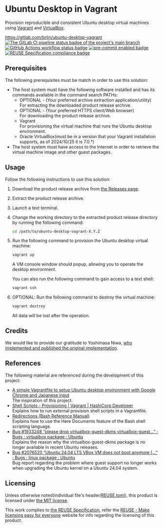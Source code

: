 # Ubuntu Desktop in Vagrant

Provision reproducible and consistent Ubuntu desktop virtual machines using [Vagrant](https://www.vagrantup.com/) and [VirtualBox](https://www.virtualbox.org/).

<https://gitlab.com/brlin/ubuntu-desktop-vagrant>  
[![The GitLab CI pipeline status badge of the project's `main` branch](https://gitlab.com/brlin/ubuntu-desktop-vagrant/badges/main/pipeline.svg?ignore_skipped=true "Click here to check out the comprehensive status of the GitLab CI pipelines")](https://gitlab.com/brlin/ubuntu-desktop-vagrant/-/pipelines) [![GitHub Actions workflow status badge](https://github.com/brlin-tw/ubuntu-desktop-vagrant/actions/workflows/check-potential-problems.yml/badge.svg "GitHub Actions workflow status")](https://github.com/brlin-tw/ubuntu-desktop-vagrant/actions/workflows/check-potential-problems.yml) [![pre-commit enabled badge](https://img.shields.io/badge/pre--commit-enabled-brightgreen?logo=pre-commit&logoColor=white "This project uses pre-commit to check potential problems")](https://pre-commit.com/) [![REUSE Specification compliance badge](https://api.reuse.software/badge/gitlab.com/brlin/ubuntu-desktop-vagrant "This project complies to the REUSE specification to decrease software licensing costs")](https://api.reuse.software/info/gitlab.com/brlin/ubuntu-desktop-vagrant)

## Prerequisites

The following prerequisites must be match in order to use this solution:

* The host system must have the following software installed and has its commands available in the command search PATHs:
    + OPTIONAL - (Your preferred archive extraction application/utility)  
      For extracting the downloaded product release archive.
    + OPTIONAL - (Your preferred HTTPS client/Web browser)  
      For downloading the product release archive.
    + Vagrant  
      For provisioning the virtual machine that runs the Ubuntu desktop environment.
    + Oracle VirtualBox(must be in a version that your Vagrant installation supports, as of 2024/10/25 it is 7.0.\*)
* The host system must have access to the Internet in order to retrieve the virtual machine image and other guest packages.

## Usage

Follow the following instructions to use this solution:

1. Download the product release archive from [the Releases page](https://gitlab.com/brlin/ubuntu-desktop-vagrant/-/releases).
1. Extract the product release archive.
1. Launch a text terminal.
1. Change the working directory to the extracted product release directory by running the following command:

    ```bash
    cd /path/to/ubuntu-desktop-vagrant-X.Y.Z
    ```

1. Run the following command to provision the Ubuntu desktop virtual machine:

    ```bash
    vagrant up
    ```

   A VM console window should popup, allowing you to operate the desktop environment.

   You can also run the following command to gain access to a text shell:

    ```bash
    vagrant ssh
    ```

1. OPTIONAL: Run the following command to destroy the virtual machine:

    ```bash
    vagrant destroy
    ```

   All data will be lost after the operation.

## Credits

We would like to provide our gratitude to Yoshimasa Niwa, [who implemented and published the original implementation](https://gist.github.com/niw/bed28f823b4ebd2c504285ff99c1b2c2/0338af262d2c6664ed4ec2a2fc8d3f0b8b5d25f6).

## References

The following material are referenced during the development of this project:

* [A simple Vagrantfile to setup Ubuntu desktop environment with Google Chrome and Japanese input](https://gist.github.com/niw/bed28f823b4ebd2c504285ff99c1b2c2)  
  The inspiration of this project.
* [Shell Scripts - Provisioning | Vagrant | HashiCorp Developer](https://developer.hashicorp.com/vagrant/docs/provisioning/shell)  
  Explains how to run external provision shell scripts in a Vagrantfile.
* [Redirections (Bash Reference Manual)](https://www.gnu.org/software/bash/manual/html_node/Redirections.html#Here-Documents)  
  Explains how to use the Here Documents feature of the Bash shell scripting language.
* [Bug #1933248 “please drop virtualbox-guest-dkms virtualbox-guest...” : Bugs : virtualbox package : Ubuntu](https://bugs.launchpad.net/ubuntu/+source/virtualbox/+bug/1933248)  
  Explains the reason why the virtualbox-guest-dkms package is no longer available in recent Ubuntu releases.
* [Bug #2076520 “Ubuntu 24.04 LTS VBox VM does not boot anymore \[...” : Bugs : linux package : Ubuntu](https://bugs.launchpad.net/ubuntu/+source/linux/+bug/2076520)  
  Bug report regarding the problem where guest support no longer works when upgrading the Ubuntu kernel on a Ubuntu 24.04 system.

## Licensing

Unless otherwise noted(individual file's header/[REUSE.toml](REUSE.toml)), this product is licensed under [the MIT license](https://opensource.org/license/mit).

This work complies to [the REUSE Specification](https://reuse.software/spec/), refer the [REUSE - Make licensing easy for everyone](https://reuse.software/) website for info regarding the licensing of this product.
